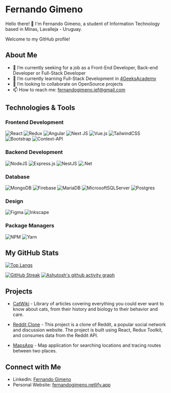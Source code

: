# Fernando Gimeno

Hello there! 👋 I'm Fernando Gimeno, a student of Information Technology based in Minas, Lavalleja - Uruguay.

Welcome to my GitHub profile!

## About Me

- 🔭 I’m currently seeking for a job as a Front-End Developer, Back-end Developer or Full-Stack Developer
- 🌱 I’m currently learning Full-Stack Development in [4GeeksAcademy](https://4geeks.com/)
- 👯 I’m looking to collaborate on OpenSource projects
- 📫 How to reach me: fernandogimeno.ief@gmail.com

## Technologies & Tools

### Frontend Development

![React](https://img.shields.io/badge/react-%2320232a.svg?style=for-the-badge&logo=react&logoColor=%2361DAFB)
![Redux](https://img.shields.io/badge/redux-%23593d88.svg?style=for-the-badge&logo=redux&logoColor=white)
![Angular](https://img.shields.io/badge/angular-%23DD0031.svg?style=for-the-badge&logo=angular&logoColor=white)
![Next JS](https://img.shields.io/badge/Next-black?style=for-the-badge&logo=next.js&logoColor=white)
![Vue.js](https://img.shields.io/badge/vuejs-%2335495e.svg?style=for-the-badge&logo=vuedotjs&logoColor=%234FC08D)
![TailwindCSS](https://img.shields.io/badge/tailwindcss-%2338B2AC.svg?style=for-the-badge&logo=tailwind-css&logoColor=white)
![Bootstrap](https://img.shields.io/badge/bootstrap-%238511FA.svg?style=for-the-badge&logo=bootstrap&logoColor=white)
![Context-API](https://img.shields.io/badge/Context--Api-000000?style=for-the-badge&logo=react)

### Backend Development

![NodeJS](https://img.shields.io/badge/node.js-6DA55F?style=for-the-badge&logo=node.js&logoColor=white)
![Express.js](https://img.shields.io/badge/express.js-%23404d59.svg?style=for-the-badge&logo=express&logoColor=%2361DAFB)
![NestJS](https://img.shields.io/badge/nestjs-%23E0234E.svg?style=for-the-badge&logo=nestjs&logoColor=white)
![.Net](https://img.shields.io/badge/.NET-5C2D91?style=for-the-badge&logo=.net&logoColor=white)

### Database

![MongoDB](https://img.shields.io/badge/MongoDB-%234ea94b.svg?style=for-the-badge&logo=mongodb&logoColor=white)
![Firebase](https://img.shields.io/badge/firebase-a08021?style=for-the-badge&logo=firebase&logoColor=ffcd34)
![MariaDB](https://img.shields.io/badge/MariaDB-003545?style=for-the-badge&logo=mariadb&logoColor=white)
![MicrosoftSQLServer](https://img.shields.io/badge/Microsoft%20SQL%20Server-CC2927?style=for-the-badge&logo=microsoft%20sql%20server&logoColor=white)
![Postgres](https://img.shields.io/badge/postgres-%23316192.svg?style=for-the-badge&logo=postgresql&logoColor=white)

### Design

![Figma](https://img.shields.io/badge/figma-%23F24E1E.svg?style=for-the-badge&logo=figma&logoColor=white)
![Inkscape](https://img.shields.io/badge/Inkscape-e0e0e0?style=for-the-badge&logo=inkscape&logoColor=080A13)

### Package Managers
![NPM](https://img.shields.io/badge/NPM-%23CB3837.svg?style=for-the-badge&logo=npm&logoColor=white)
![Yarn](https://img.shields.io/badge/yarn-%232C8EBB.svg?style=for-the-badge&logo=yarn&logoColor=white)

## My GitHub Stats

[![Top Langs](https://github-readme-stats.vercel.app/api/top-langs/?username=fernando-gimeno&layout=donut-vertical)](https://github.com/anuraghazra/github-readme-stats)

[![GitHub Streak](https://streak-stats.demolab.com?user=fernando-gimeno&theme=transparent&date_format=M%20j%5B%2C%20Y%5D&mode=weekly)](https://git.io/streak-stats)
[![Ashutosh's github activity graph](https://github-readme-activity-graph.vercel.app/graph?username=fernando-gimeno&theme=dracula)](https://github.com/ashutosh00710/github-readme-activity-graph)

## Projects

- [CatWiki](https://github.com/fernandouy/cat-wiki/) - Library of articles covering everything you could ever want to know about cats, from their history and biology to their behavior and care.

- [Reddit Clone](https://github.com/fernandouy/reddit-clon/) - This project is a clone of Reddit, a popular social network and discussion website. The project is built using React, Redux Toolkit, and consumes data from the Reddit API.

- [MapsApp](https://github.com/fernandouy/maps-app/) - Map application for searching locations and tracing routes between two places.

## Connect with Me

- LinkedIn: [Fernando Gimeno](https://www.linkedin.com/in/fernando-gimeno)
- Personal Website: [fernandogimeno.netlify.app](https://fernandogimeno.netlify.app/)
